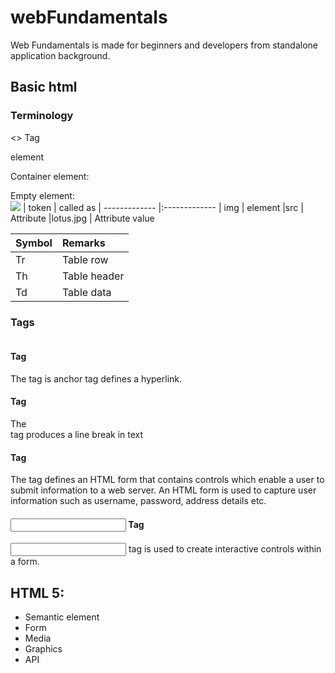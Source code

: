 # webFundamentals
Web Fundamentals is made for beginners and developers from standalone application background.

## Basic html

### Terminology
<> Tag
<html> element

Container element:
<html></html>
<body></body>

Empty element:
<br/>
<img src="image.jpg"/>
|   token  | called as
| ------------- |:-------------
| img    | element
|src     | Attribute
|lotus.jpg     | Attribute value 

|   Symbol  | Remarks
| ------------- |:-------------
| Tr    | Table row
|Th     | Table header
|Td     | Table data    

### Tags

#### <br> Tag
The <a> tag is anchor tag defines a hyperlink.

#### <a> Tag
The <br> tag produces a line break in text

#### <form> Tag
The <form> tag defines an HTML form that contains controls which enable a user to submit information to a web server. An HTML form is used to capture user information such as username, password, address details etc.

#### <input> Tag
<input> tag is used to create interactive controls within a form.


## HTML 5:
<!DOCTYPE html>

* Semantic element
* Form
* Media
* Graphics
* API

